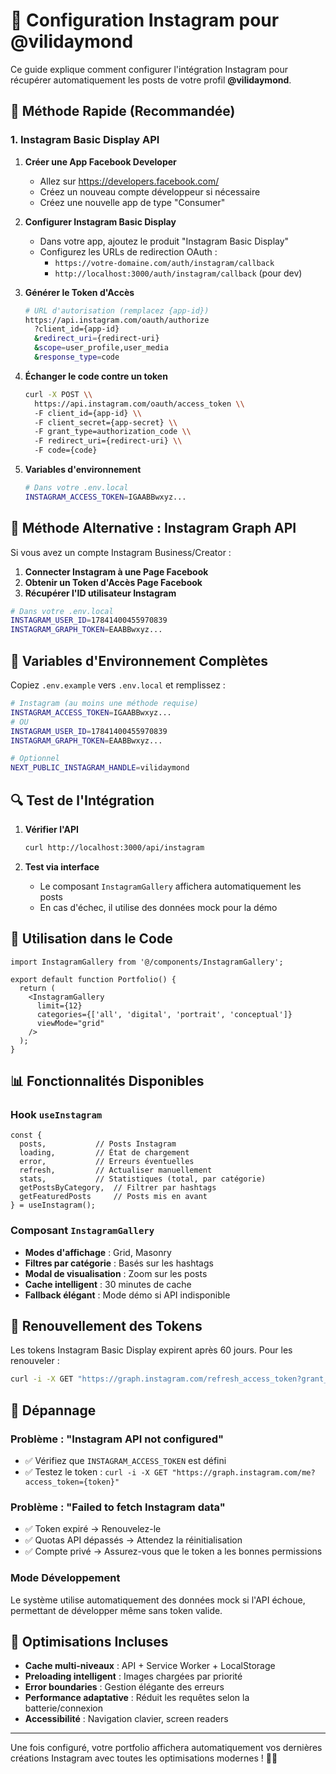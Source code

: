 # 📸 Configuration Instagram pour @vilidaymond

Ce guide explique comment configurer l'intégration Instagram pour récupérer automatiquement les posts de votre profil **@vilidaymond**.

## 🚀 Méthode Rapide (Recommandée)

### 1. Instagram Basic Display API

1. **Créer une App Facebook Developer**
   - Allez sur https://developers.facebook.com/
   - Créez un nouveau compte développeur si nécessaire
   - Créez une nouvelle app de type "Consumer"

2. **Configurer Instagram Basic Display**
   - Dans votre app, ajoutez le produit "Instagram Basic Display"
   - Configurez les URLs de redirection OAuth :
     - `https://votre-domaine.com/auth/instagram/callback`
     - `http://localhost:3000/auth/instagram/callback` (pour dev)

3. **Générer le Token d'Accès**
   ```bash
   # URL d'autorisation (remplacez {app-id})
   https://api.instagram.com/oauth/authorize
     ?client_id={app-id}
     &redirect_uri={redirect-uri}
     &scope=user_profile,user_media
     &response_type=code
   ```

4. **Échanger le code contre un token**
   ```bash
   curl -X POST \\
     https://api.instagram.com/oauth/access_token \\
     -F client_id={app-id} \\
     -F client_secret={app-secret} \\
     -F grant_type=authorization_code \\
     -F redirect_uri={redirect-uri} \\
     -F code={code}
   ```

5. **Variables d'environnement**
   ```bash
   # Dans votre .env.local
   INSTAGRAM_ACCESS_TOKEN=IGAABBwxyz...
   ```

## 🔧 Méthode Alternative : Instagram Graph API

Si vous avez un compte Instagram Business/Creator :

1. **Connecter Instagram à une Page Facebook**
2. **Obtenir un Token d'Accès Page Facebook**
3. **Récupérer l'ID utilisateur Instagram**

```bash
# Dans votre .env.local
INSTAGRAM_USER_ID=17841400455970839
INSTAGRAM_GRAPH_TOKEN=EAABBwxyz...
```

## 📝 Variables d'Environnement Complètes

Copiez `.env.example` vers `.env.local` et remplissez :

```bash
# Instagram (au moins une méthode requise)
INSTAGRAM_ACCESS_TOKEN=IGAABBwxyz...
# OU
INSTAGRAM_USER_ID=17841400455970839
INSTAGRAM_GRAPH_TOKEN=EAABBwxyz...

# Optionnel
NEXT_PUBLIC_INSTAGRAM_HANDLE=vilidaymond
```

## 🔍 Test de l'Intégration

1. **Vérifier l'API**
   ```bash
   curl http://localhost:3000/api/instagram
   ```

2. **Test via interface**
   - Le composant `InstagramGallery` affichera automatiquement les posts
   - En cas d'échec, il utilise des données mock pour la démo

## 🎨 Utilisation dans le Code

```tsx
import InstagramGallery from '@/components/InstagramGallery';

export default function Portfolio() {
  return (
    <InstagramGallery 
      limit={12}
      categories={['all', 'digital', 'portrait', 'conceptual']}
      viewMode="grid"
    />
  );
}
```

## 📊 Fonctionnalités Disponibles

### Hook `useInstagram`
```tsx
const {
  posts,           // Posts Instagram
  loading,         // État de chargement
  error,           // Erreurs éventuelles
  refresh,         // Actualiser manuellement
  stats,           // Statistiques (total, par catégorie)
  getPostsByCategory,  // Filtrer par hashtags
  getFeaturedPosts     // Posts mis en avant
} = useInstagram();
```

### Composant `InstagramGallery`
- **Modes d'affichage** : Grid, Masonry
- **Filtres par catégorie** : Basés sur les hashtags
- **Modal de visualisation** : Zoom sur les posts
- **Cache intelligent** : 30 minutes de cache
- **Fallback élégant** : Mode démo si API indisponible

## 🔄 Renouvellement des Tokens

Les tokens Instagram Basic Display expirent après 60 jours. Pour les renouveler :

```bash
curl -i -X GET "https://graph.instagram.com/refresh_access_token?grant_type=ig_refresh_token&access_token={access-token}"
```

## 🚨 Dépannage

### Problème : "Instagram API not configured"
- ✅ Vérifiez que `INSTAGRAM_ACCESS_TOKEN` est défini
- ✅ Testez le token : `curl -i -X GET "https://graph.instagram.com/me?access_token={token}"`

### Problème : "Failed to fetch Instagram data"
- ✅ Token expiré → Renouvelez-le
- ✅ Quotas API dépassés → Attendez la réinitialisation
- ✅ Compte privé → Assurez-vous que le token a les bonnes permissions

### Mode Développement
Le système utilise automatiquement des données mock si l'API échoue, permettant de développer même sans token valide.

## 🎯 Optimisations Incluses

- **Cache multi-niveaux** : API + Service Worker + LocalStorage
- **Preloading intelligent** : Images chargées par priorité
- **Error boundaries** : Gestion élégante des erreurs
- **Performance adaptative** : Réduit les requêtes selon la batterie/connexion
- **Accessibilité** : Navigation clavier, screen readers

---

Une fois configuré, votre portfolio affichera automatiquement vos dernières créations Instagram avec toutes les optimisations modernes ! 🎨✨